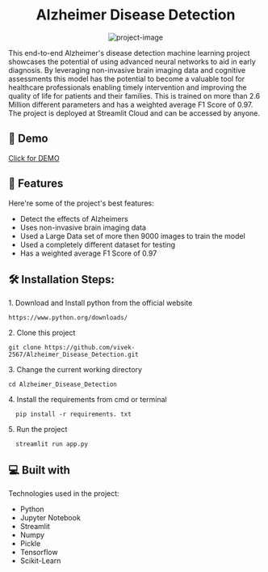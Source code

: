<h1 align="center" id="title">Alzheimer Disease Detection</h1>

<p align="center"><img src="https://socialify.git.ci/vivek-2567/Alzheimer_Disease_Detection/image?font=Source%20Code%20Pro&amp;name=1&amp;owner=1&amp;pattern=Overlapping%20Hexagons&amp;theme=Auto" alt="project-image"></p>

<p id="description">This end-to-end Alzheimer's disease detection machine learning project showcases the potential of using advanced neural networks to aid in early diagnosis. By leveraging non-invasive brain imaging data and cognitive assessments this model has the potential to become a valuable tool for healthcare professionals enabling timely intervention and improving the quality of life for patients and their families. This is trained on more than 2.6 Million different parameters and has a weighted average F1 Score of 0.97. The project is deployed at Streamlit Cloud and can be accessed by anyone.</p>

<h2></h2>

<h2>🚀 Demo</h2>

[Click for DEMO](https://alzheimerdiseasedetection.streamlit.app)

  
<h2></h2>
<h2>🧐 Features</h2>

Here're some of the project's best features:

*   Detect the effects of Alzheimers
*   Uses non-invasive brain imaging data
*   Used a Large Data set of more then 9000 images to train the model
*   Used a completely different dataset for testing
*   Has a weighted average F1 Score of 0.97

<h2></h2>

<h2>🛠️ Installation Steps:</h2>

<p>1. Download and Install python from the official website</p>

```
https://www.python.org/downloads/
```

<p>2. Clone this project</p>

```
git clone https://github.com/vivek-2567/Alzheimer_Disease_Detection.git
```

<p>3. Change the current working directory</p>

```
cd Alzheimer_Disease_Detection
```

<p>4. Install the requirements from cmd or terminal</p>

```
  pip install -r requirements. txt
```

<p>5. Run the project</p>

```
  streamlit run app.py
```
<h2></h2>
  
<h2>💻 Built with</h2>

Technologies used in the project:

*   Python
*   Jupyter Notebook
*   Streamlit
*   Numpy
*   Pickle
*   Tensorflow
*   Scikit-Learn
